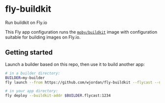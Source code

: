 # fly-buildkit

Run buildkit on Fly.io

This Fly app configuration runs the [`moby/buildkit`](https://github.com/moby/buildkit) image with configuration
suitable for building images on Fly.io.

## Getting started

Launch a builder based on this repo, then use it to build another app:

```sh
# in a builder directory:
BUILDER=my-builder
fly launch --from https://github.com/wjordan/fly-buildkit --flycast --name $BUILDER

# in your app directory:
fly deploy --buildkit-addr $BUILDER.flycast:1234
```

